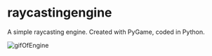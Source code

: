 # raycastingengine
A simple raycasting engine. Created with PyGame, coded in Python.



![gifOfEngine](https://github.com/user-attachments/assets/5988352a-b3e8-4f1b-a6f9-a18146137e26)
